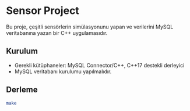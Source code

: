 # Sensor Project

Bu proje, çeşitli sensörlerin simülasyonunu yapan ve verilerini MySQL veritabanına yazan bir C++ uygulamasıdır.

## Kurulum

- Gerekli kütüphaneler: MySQL Connector/C++, C++17 destekli derleyici  
- MySQL veritabanı kurulumu yapılmalıdır.

## Derleme

```bash
make
